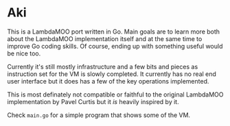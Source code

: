 Aki
===
This is a LambdaMOO port written in Go. Main goals are to learn more both about the LambdaMOO implementation itself and at the same time to improve Go coding skills. Of course, ending up with something useful would be nice too.

Currently it's still mostly infrastructure and a few bits and pieces as instruction set for the VM is slowly completed. It currently has no real end user interface but it does has a few of the key operations implemented.

This is most definately not compatible or faithful to the original LambdaMOO implementation by Pavel Curtis but it _is_ heavily inspired by it.

Check `main.go` for a simple program that shows some of the VM. 